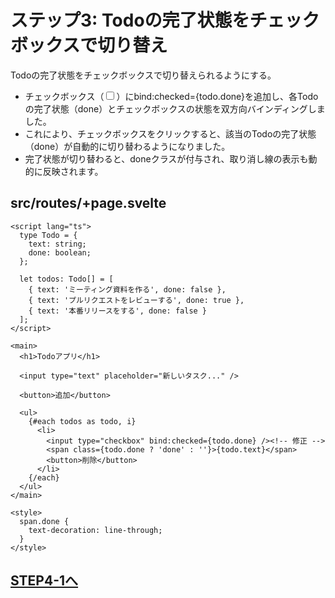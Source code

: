 # ステップ3: Todoの完了状態をチェックボックスで切り替え

Todoの完了状態をチェックボックスで切り替えられるようにする。

- チェックボックス（<input type="checkbox">）にbind:checked={todo.done}を追加し、各Todoの完了状態（done）とチェックボックスの状態を双方向バインディングしました。
- これにより、チェックボックスをクリックすると、該当のTodoの完了状態（done）が自動的に切り替わるようになりました。
- 完了状態が切り替わると、doneクラスが付与され、取り消し線の表示も動的に反映されます。

## src/routes/+page.svelte

```svelte
<script lang="ts">
  type Todo = {
    text: string;
    done: boolean;
  };

  let todos: Todo[] = [
    { text: 'ミーティング資料を作る', done: false },
    { text: 'プルリクエストをレビューする', done: true },
    { text: '本番リリースをする', done: false }
  ];
</script>

<main>
  <h1>Todoアプリ</h1>

  <input type="text" placeholder="新しいタスク..." />

  <button>追加</button>

  <ul>
    {#each todos as todo, i}
      <li>
        <input type="checkbox" bind:checked={todo.done} /><!-- 修正 -->
        <span class={todo.done ? 'done' : ''}>{todo.text}</span>
        <button>削除</button>
      </li>
    {/each}
  </ul>
</main>

<style>
  span.done {
    text-decoration: line-through;
  }
</style>
```

## [STEP4-1へ](step4-1.md)
